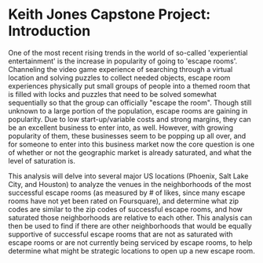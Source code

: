 # Keith Jones Capstone Project:  Introduction

One of the most recent rising trends in the world of so-called &#39;experiential entertainment&#39; is the increase in popularity of going to &#39;escape rooms&#39;.  Channeling the video game experience of searching through a virtual location and solving puzzles to collect needed objects, escape room experiences physically put small groups of people into a themed room that is filled with locks and puzzles that need to be solved somewhat sequentially so that the group can officially &quot;escape the room&quot;.    Though still unknown to a large portion of the population, escape rooms are gaining in popularity.  Due to low start-up/variable costs and strong margins, they can be an excellent business to enter into, as well.  However, with growing popularity of them, these businesses seem to be popping up all over, and for someone to enter into this business market now the core question is one of whether or not the geographic market is already saturated, and what the level of saturation is.

This analysis will delve into several major US locations (Phoenix, Salt Lake City, and Houston) to analyze the venues in the neighborhoods of the most successful escape rooms (as measured by # of likes, since many escape rooms have not yet been rated on Foursquare), and determine what zip codes are similar to the zip codes of successful escape rooms, and how saturated those neighborhoods are relative to each other.  This analysis can then be used to find if there are other neighborhoods that would be equally supportive of successful escape rooms that are not as saturated with escape rooms or are not currently being serviced by escape rooms, to help determine what might be strategic locations to open up a new escape room.
